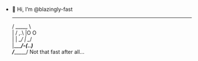 - 👋 Hi, I’m @blazingly-fast

   ________          
   /  _____ \         
  |  / ,.\ |O    O  
  | |  \__/ | \__/   
  |__\________/-(..)   
_/_____________/ Not that fast after all...

<!---
blazingly-fast/blazingly-fast is a ✨ special ✨ repository because its `README.md` (this file) appears on your GitHub profile.
You can click the Preview link to take a look at your changes.
--->
